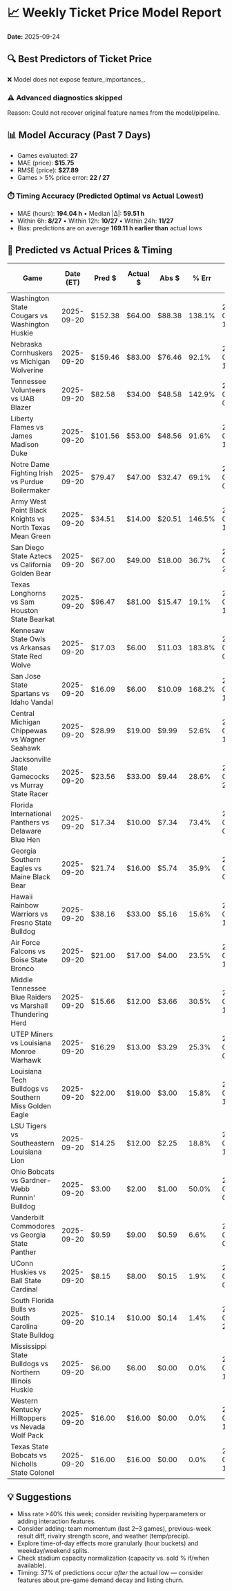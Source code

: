 # 📈 Weekly Ticket Price Model Report
**Date:** 2025-09-24

## 🔍 Best Predictors of Ticket Price

❌ Model does not expose feature_importances_.

### ⚠️ Advanced diagnostics skipped
Reason: Could not recover original feature names from the model/pipeline.

## 📊 Model Accuracy (Past 7 Days)

- Games evaluated: **27**
- MAE (price): **$15.75**
- RMSE (price): **$27.89**
- Games > 5% price error: **22 / 27**

### ⏱️ Timing Accuracy (Predicted Optimal vs Actual Lowest)
- MAE (hours): **194.04 h**  •  Median |Δ|: **59.51 h**
- Within 6h: **8/27**  •  Within 12h: **10/27**  •  Within 24h: **11/27**
- Bias: predictions are on average **169.11 h earlier than** actual lows

## 🎯 Predicted vs Actual Prices & Timing

| Game | Date (ET) | Pred $ | Actual $ | Abs $ | % Err | Pred Opt (ET) | Actual Low (ET) | Abs Δ (h) |
|------|--------------------|--------|----------|-------|-------|----------------------|-------------------------|-----------|
| Washington State Cougars vs Washington Huskie | 2025-09-20 | $152.38 | $64.00 | $88.38 | 138.1% | 2025-09-14 14:00 | 2025-09-19 18:00 | 124.00 |
| Nebraska Cornhuskers vs Michigan Wolverine | 2025-09-20 | $159.46 | $83.00 | $76.46 | 92.1% | 2025-08-31 12:00 | 2025-09-19 18:00 | 462.00 |
| Tennessee Volunteers vs UAB Blazer | 2025-09-20 | $82.58 | $34.00 | $48.58 | 142.9% | 2025-09-20 07:00 | 2025-09-20 06:00 | 1.00 |
| Liberty Flames vs James Madison Duke | 2025-09-20 | $101.56 | $53.00 | $48.56 | 91.6% | 2025-08-27 16:00 | 2025-09-20 12:00 | 572.00 |
| Notre Dame Fighting Irish vs Purdue Boilermaker | 2025-09-20 | $79.47 | $47.00 | $32.47 | 69.1% | 2025-09-20 09:00 | 2025-09-20 12:00 | 3.00 |
| Army West Point Black Knights vs North Texas Mean Green | 2025-09-20 | $34.51 | $14.00 | $20.51 | 146.5% | 2025-09-20 10:00 | 2025-09-20 06:00 | 4.00 |
| San Diego State Aztecs vs California Golden Bear | 2025-09-20 | $67.00 | $49.00 | $18.00 | 36.7% | 2025-08-28 21:00 | 2025-09-18 18:00 | 501.00 |
| Texas Longhorns vs Sam Houston State Bearkat | 2025-09-20 | $96.47 | $81.00 | $15.47 | 19.1% | 2025-08-30 19:00 | 2025-09-18 00:00 | 437.00 |
| Kennesaw State Owls vs Arkansas State Red Wolve | 2025-09-20 | $17.03 | $6.00 | $11.03 | 183.8% | 2025-09-08 00:00 | 2025-09-19 18:00 | 282.00 |
| San Jose State Spartans vs Idaho Vandal | 2025-09-20 | $16.09 | $6.00 | $10.09 | 168.2% | 2025-09-20 11:00 | 2025-09-19 18:00 | 17.00 |
| Central Michigan Chippewas vs Wagner Seahawk | 2025-09-20 | $28.99 | $19.00 | $9.99 | 52.6% | 2025-08-29 11:00 | 2025-09-20 12:00 | 529.00 |
| Jacksonville State Gamecocks vs Murray State Racer | 2025-09-20 | $23.56 | $33.00 | $9.44 | 28.6% | 2025-09-15 23:00 | 2025-09-09 18:00 | 149.00 |
| Florida International Panthers vs Delaware Blue Hen | 2025-09-20 | $17.34 | $10.00 | $7.34 | 73.4% | 2025-08-22 03:00 | 2025-09-20 12:00 | 705.00 |
| Georgia Southern Eagles vs Maine Black Bear | 2025-09-20 | $21.74 | $16.00 | $5.74 | 35.9% | 2025-08-22 03:00 | 2025-09-20 18:00 | 711.00 |
| Hawaii Rainbow Warriors vs Fresno State Bulldog | 2025-09-20 | $38.16 | $33.00 | $5.16 | 15.6% | 2025-09-20 17:00 | 2025-09-15 16:30 | 120.49 |
| Air Force Falcons vs Boise State Bronco | 2025-09-20 | $21.00 | $17.00 | $4.00 | 23.5% | 2025-09-03 18:00 | 2025-09-17 12:00 | 330.00 |
| Middle Tennessee Blue Raiders vs Marshall Thundering Herd | 2025-09-20 | $15.66 | $12.00 | $3.66 | 30.5% | 2025-09-18 16:00 | 2025-09-19 18:00 | 26.00 |
| UTEP Miners vs Louisiana Monroe Warhawk | 2025-09-20 | $16.29 | $13.00 | $3.29 | 25.3% | 2025-09-12 08:00 | 2025-09-18 18:00 | 154.00 |
| Louisiana Tech Bulldogs vs Southern Miss Golden Eagle | 2025-09-20 | $22.00 | $19.00 | $3.00 | 15.8% | 2025-09-20 15:00 | 2025-09-20 06:00 | 9.00 |
| LSU Tigers vs Southeastern Louisiana Lion | 2025-09-20 | $14.25 | $12.00 | $2.25 | 18.8% | 2025-08-29 14:00 | 2025-08-29 12:00 | 2.00 |
| Ohio Bobcats vs Gardner-Webb Runnin' Bulldog | 2025-09-20 | $3.00 | $2.00 | $1.00 | 50.0% | 2025-09-13 05:00 | 2025-09-15 16:30 | 59.51 |
| Vanderbilt Commodores vs Georgia State Panther | 2025-09-20 | $9.59 | $9.00 | $0.59 | 6.6% | 2025-09-10 00:00 | 2025-09-10 00:00 | 0.00 |
| UConn Huskies vs Ball State Cardinal | 2025-09-20 | $8.15 | $8.00 | $0.15 | 1.9% | 2025-08-29 03:00 | 2025-08-29 00:00 | 3.00 |
| South Florida Bulls vs South Carolina State Bulldog | 2025-09-20 | $10.14 | $10.00 | $0.14 | 1.4% | 2025-08-27 23:00 | 2025-08-28 06:00 | 7.00 |
| Mississippi State Bulldogs vs Northern Illinois Huskie | 2025-09-20 | $6.00 | $6.00 | $0.00 | 0.0% | 2025-09-02 14:00 | 2025-09-01 12:00 | 26.00 |
| Western Kentucky Hilltoppers vs Nevada Wolf Pack | 2025-09-20 | $16.00 | $16.00 | $0.00 | 0.0% | 2025-09-20 17:00 | 2025-09-20 12:00 | 5.00 |
| Texas State Bobcats vs Nicholls State Colonel | 2025-09-20 | $16.00 | $16.00 | $0.00 | 0.0% | 2025-09-07 18:00 | 2025-09-07 18:00 | 0.00 |

## 💡 Suggestions
- Miss rate >40% this week; consider revisiting hyperparameters or adding interaction features.
- Consider adding: team momentum (last 2–3 games), previous-week result diff, rivalry strength score, and weather (temp/precip).
- Explore time-of-day effects more granularly (hour buckets) and weekday/weekend splits.
- Check stadium capacity normalization (capacity vs. sold % if/when available).
- Timing: 37% of predictions occur *after* the actual low — consider features about pre-game demand decay and listing churn.